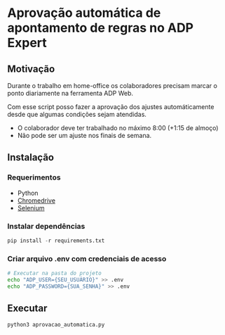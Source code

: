 # Aprovação automática de apontamento de regras no ADP Expert
## Motivação
Durante o trabalho em home-office os colaboradores precisam marcar o ponto diariamente 
na ferramenta ADP Web.

Com esse script posso fazer a aprovação dos ajustes automáticamente desde que algumas condições sejam atendidas.
- O colaborador deve ter trabalhado no máximo 8:00 (+1:15 de almoço)
- Não pode ser um ajuste nos finais de semana.
## Instalação

### Requerimentos
- Python
- [Chromedrive](https://chromedriver.chromium.org/downloads) 
- [Selenium](https://www.selenium.dev/documentation/en/)

### Instalar dependências
```python
pip install -r requirements.txt
```

### Criar arquivo .env com credenciais de acesso
```bash
# Executar na pasta do projeto
echo "ADP_USER={SEU_USUÁRIO}" >> .env
echo "ADP_PASSWORD={SUA_SENHA}" >> .env
```

## Executar
```python
python3 aprovacao_automatica.py
```